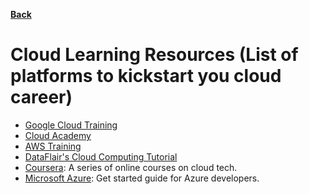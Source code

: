 **[Back](/README.md/)**

# Cloud Learning Resources (List of platforms to kickstart you cloud career)

- [Google Cloud Training](https://cloud.google.com/training)
- [Cloud Academy](https://cloudacademy.com/)
- [AWS Training](https://aws.amazon.com/training/)
- [DataFlair's Cloud Computing Tutorial](https://data-flair.training/blogs/cloud-computing-tutorial/)
- [Coursera](https://www.coursera.org/promo/cloud-technology-free-courses): A series of online courses on cloud tech. 
- [Microsoft Azure](https://docs.microsoft.com/en-us/azure/guides/developer/azure-developer-guide): Get started guide for Azure developers.
